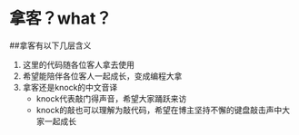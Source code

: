 # 拿客？what？
##拿客有以下几层含义
1. 这里的代码随各位客人拿去使用
2. 希望能陪伴各位客人一起成长，变成编程大拿
3. 拿客还是knock的中文音译
   * knock代表敲门得声音，希望大家踊跃来访
   * knock的敲也可以理解为敲代码，希望在博主坚持不懈的键盘敲击声中大家一起成长